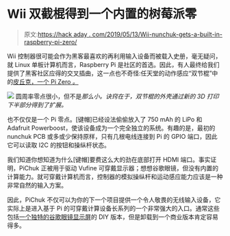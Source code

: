 # Wii 双截棍得到一个内置的树莓派零

> 原文:[https://hack aday . com/2019/05/13/Wii-nunchuk-gets-a-built-in-raspberry-pi-zero/](https://hackaday.com/2019/05/13/wii-nunchuk-gets-a-built-in-raspberry-pi-zero/)

Wii 控制器很可能会作为黑客最喜欢的再利用输入设备而被载入史册，毫无疑问，就 Linux 单板计算机而言，Raspberry Pi 是社区的首选。因此，有人最终给我们提供了黑客社区应得的交叉插曲，这一点也不奇怪:任天堂的动作感应“双节棍”中的[皮丘克，一个 Pi Zero *。*](https://www.thingiverse.com/thing:3597240)

[![](../Images/eb4bcf7563bdf3b2539e19df5464bc27.png)](https://hackaday.com/wp-content/uploads/2019/05/pichuk_detail-themed.png) 圆周率零点很小，但不是*那么小。诀窍在于，双节棍的外壳通过新的 3D 打印下半部分得到了扩展。*

也不仅仅是一个 Pi 零点。[键帽]已经设法偷偷放入了 750 mAh 的 LiPo 和 Adafruit Powerboost，使该设备成为一个完全独立的系统。有趣的是，最初的 nunchuk PCB 或多或少保持原样，只有几根电线连接到 Pi 的 GPIO 端口，因此它可以读取 I2C 的按钮和操纵杆状态。

我们知道你想知道为什么[键帽]要费这么大的劲在底部打开 HDMI 端口。事实证明，PiChuk 正被用于驱动 Vufine 可穿戴显示器；想想谷歌眼镜，但没有内置的计算能力。就可穿戴计算机而言，控制器的模拟操纵杆和运动感应能力应该是一种非常自然的输入方案。

因此，PiChuk 不仅可以为你的下一个项目提供一个令人敬畏的无线输入设备，它实际上是进入基于 Pi 的可穿戴计算设备长系列的一个非常强大的入口。通常这些包括[一个独特的谷歌眼镜显示屏](https://hackaday.com/2017/08/03/hackaday-prize-entry-pi-driven-google-glass/)的 DIY 版本，但是卸载到一个商业版本肯定容易得多。